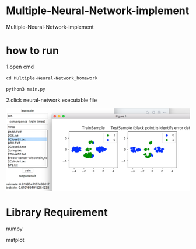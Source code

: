 # Multiple-Neural-Network-implement
Multiple-Neural-Network-implement

# how to run 
1.open cmd
```
cd Multiple-Neural-Network_homework
```
```
python3 main.py
```
2.click neural-network executable file


![alt text](https://raw.githubusercontent.com/roy860328/Multiple-Neural-Network-implement/master/picture/picture.png)


# Library Requirement

numpy

matplot
